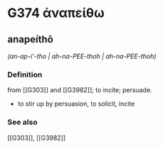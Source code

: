 # G374 ἀναπείθω

## anapeíthō

_(an-ap-i'-tho | ah-na-PEE-thoh | ah-na-PEE-thoh)_

### Definition

from [[G303]] and [[G3982]]; to incite; persuade.

- to stir up by persuasion, to solicit, incite

### See also

[[G303]], [[G3982]]

